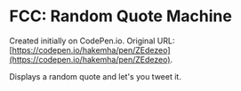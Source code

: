 # FCC: Random Quote Machine

Created initially on CodePen.io. Original URL: [https://codepen.io/hakemha/pen/ZEdezeo](https://codepen.io/hakemha/pen/ZEdezeo).

Displays a random quote and let's you tweet it.